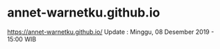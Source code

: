 # annet-warnetku.github.io

https://annet-warnetku.github.io/
Update : Minggu, 08 Desember 2019 - 15:00 WIB

